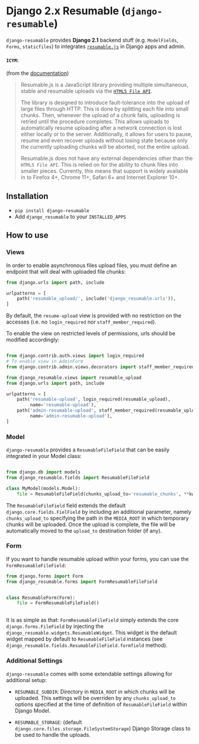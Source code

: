 # Django 2.x Resumable (`django-resumable`)

``django-resumable`` provides **Django 2.1** backend stuff (e.g. `ModelFields`, `Forms`, `staticfiles`) 
to integrates [`resumable.js`](<https://github.com/23/Resumable.js>) in Django apps and admin.

#### `ICYM`:

(from the [documentation](https://github.com/23/resumable.js/blob/master/README.md))

>Resumable.js is a JavaScript library providing multiple simultaneous, stable and 
>resumable uploads via the [`HTML5 File API`](http://www.w3.org/TR/FileAPI/).
>
>The library is designed to introduce fault-tolerance into the upload of large files through HTTP. 
>This is done by splitting each file into small chunks. 
>Then, whenever the upload of a chunk fails, uploading is retried until the procedure completes. 
>This allows uploads to automatically resume uploading after a network connection 
>is lost either locally or to the server. 
>Additionally, it allows for users to pause, resume and even recover uploads without 
>losing state because only the currently uploading chunks will be aborted, not the entire upload.
>
>Resumable.js does not have any external dependencies other than the `HTML5 File API`. 
>This is relied on for the ability to chunk files into smaller pieces. 
>Currently, this means that support is widely available in to Firefox 4+, Chrome 11+, 
>Safari 6+ and Internet Explorer 10+.


## Installation

* ``pip install django-resumable``
* Add ``django_resumable`` to your ``INSTALLED_APPS``


## How to use

### Views

In order to enable asynchronous files upload files, you must define an endpoint that will deal
with uploaded file chunks:

```Python
from django.urls import path, include

urlpatterns = [
    path('resumable_upload/', include('django_resumable.urls')),
]
```

By default, the `resume-upload` view is provided with no restriction on the accesses
(i.e. no `login_required` nor `staff_member_required`). 

To enable the view on restricted levels of permissions, urls should be modified accordingly:

```Python

from django.contrib.auth.views import login_required
# To enable view in AdminForm
from django.contrib.admin.views.decorators import staff_member_required

from django_resumable.views import resumable_upload
from django.urls import path, include

urlpatterns = [
    path('resumable-upload', login_required(resumable_upload), 
         name='resumable-upload'),
    path('admin-resumable-upload', staff_member_required(resumable_upload), 
         name='admin-resumable-upload'),
]

```

### Model

`django-resumable` provides a `ResumableFileField` that can be easily integrated in 
your Model class:

```Python

from django.db import models
from django_resumable.fields import ResumableFileField

class MyModel(models.Model):
    file = ResumableFileField(chunks_upload_to='resumable_chunks', **kwargs)
```

The `ResumableFileField` field extends the default `django.core.fields.FielField` by including 
an additional parameter, namely `chunks_upload_to` specifying the path in the `MEDIA_ROOT` in which
temporary chunks will be uploaded. Once the upload is complete, the file will be 
automatically moved to the `upload_to` destination folder (if any).
 

### Form

If you want to handle resumable upload within your forms, 
you can use the `FormResumableFileField`:

```Python
from django.forms import Form
from django_resumable.forms import FormResumableFileField


class ResumableForm(Form):
    file = FormResumableFileField()
        
```

It is as simple as that: 
`FormResumableFileField` simply extends the core `django.forms.FileField` by injecting the
`django_resumable.widgets.ResumableWidget`.
This widget is the default widget mapped by default to `ResumableFileField` instances 
(see `django_resumable.fields.ResumableFileField.formfield` method). 


### Additional Settings

``django-resumable`` comes with some extendable settings allowing for additional setup:

- `RESUMABLE_SUBDIR`: Directory in `MEDIA_ROOT` in which chunks will be uploaded. This settings will be 
                      overriden by any `chunks_upload_to` options specified at the time of definition of 
                      `ResumableFileField` within Django Model.
                    
- `RESUMABLE_STORAGE`: (default `django.core.files.storage.FileSystemStorage`)
                       Django Storage class to be used to handle the uploads.